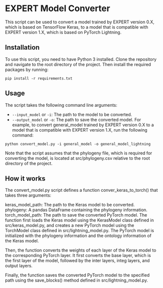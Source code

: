 # EXPERT Model Converter

This script can be used to convert a model trained by EXPERT version 0.X, which is based on TensorFlow Keras, to a model that is compatible with EXPERT version 1.X, which is based on PyTorch Lightning.

## Installation

To use this script, you need to have Python 3 installed. Clone the repository and navigate to the root directory of the project. Then install the required packages by running:

```shell
pip install -r requirements.txt
```

## Usage

The script takes the following command line arguments:

- `--input_model` or `-i`: The path to the model to be converted.
- `--output_model` or `-o`: The path to save the converted model.
For example, to convert general_model trained by EXPERT version 0.X to a model that is compatible with EXPERT version 1.X, run the following command:


```shell
python convert_model.py -i general_model -o general_model_lightning
```
Note that the script assumes that the phylogeny file, which is required for converting the model, is located at src/phylogeny.csv relative to the root directory of the project.

## How it works

The convert_model.py script defines a function conver_keras_to_torch() that takes three arguments:

keras_model_path: The path to the Keras model to be converted.
phylogeny: A pandas DataFrame containing the phylogeny information.
torch_model_path: The path to save the converted PyTorch model.
The function first loads the Keras model using the KerasModel class defined in src/keras_model.py, and creates a new PyTorch model using the TorchModel class defined in src/lightning_model.py. The PyTorch model is initialized with the phylogeny information and the ontology information of the Keras model.

Then, the function converts the weights of each layer of the Keras model to the corresponding PyTorch layer. It first converts the base layer, which is the first layer of the model, followed by the inter layers, integ layers, and output layers.

Finally, the function saves the converted PyTorch model to the specified path using the save_blocks() method defined in src/lightning_model.py.
